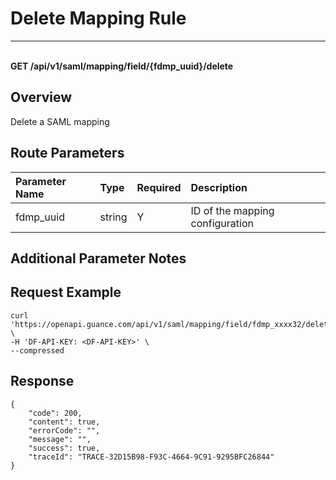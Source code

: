 # Delete Mapping Rule

---

<br />**GET /api/v1/saml/mapping/field/\{fdmp_uuid\}/delete**

## Overview
Delete a SAML mapping



## Route Parameters

| Parameter Name | Type   | Required | Description              |
|:--------------|:-------|:--------|:-------------------------|
| fdmp_uuid     | string | Y       | ID of the mapping configuration<br> |


## Additional Parameter Notes





## Request Example
```shell
curl 'https://openapi.guance.com/api/v1/saml/mapping/field/fdmp_xxxx32/delete' \
-H 'DF-API-KEY: <DF-API-KEY>' \
--compressed 
```




## Response
```shell
{
    "code": 200,
    "content": true,
    "errorCode": "",
    "message": "",
    "success": true,
    "traceId": "TRACE-32D15B98-F93C-4664-9C91-9295BFC26844"
} 
```